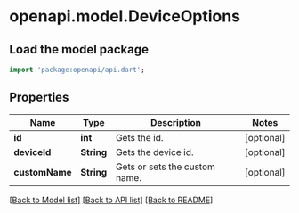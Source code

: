 # openapi.model.DeviceOptions

## Load the model package
```dart
import 'package:openapi/api.dart';
```

## Properties
Name | Type | Description | Notes
------------ | ------------- | ------------- | -------------
**id** | **int** | Gets the id. | [optional] 
**deviceId** | **String** | Gets the device id. | [optional] 
**customName** | **String** | Gets or sets the custom name. | [optional] 

[[Back to Model list]](../README.md#documentation-for-models) [[Back to API list]](../README.md#documentation-for-api-endpoints) [[Back to README]](../README.md)


